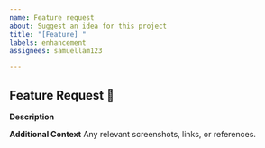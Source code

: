 ```yaml
---
name: Feature request
about: Suggest an idea for this project
title: "[Feature] "
labels: enhancement
assignees: samuellam123

---
```


## Feature Request 🚀
**Description**


**Additional Context**
Any relevant screenshots, links, or references.
